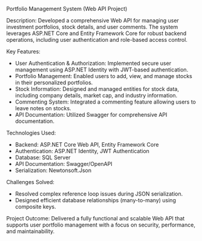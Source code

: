 
Portfolio Management System (Web API Project)

Description:
Developed a comprehensive Web API for managing user investment portfolios, stock details, and user comments.
The system leverages ASP.NET Core and Entity Framework Core for robust backend operations, including user authentication and role-based access control.

Key Features:

- User Authentication & Authorization: Implemented secure user management using ASP.NET Identity with JWT-based authentication.
- Portfolio Management: Enabled users to add, view, and manage stocks in their personalized portfolios.
- Stock Information: Designed and managed entities for stock data, including company details, market cap, and industry information.
- Commenting System: Integrated a commenting feature allowing users to leave notes on stocks.
- API Documentation: Utilized Swagger for comprehensive API documentation.

Technologies Used:

- Backend: ASP.NET Core Web API, Entity Framework Core
- Authentication: ASP.NET Identity, JWT Authentication
- Database: SQL Server
- API Documentation: Swagger/OpenAPI
- Serialization: Newtonsoft.Json

Challenges Solved:

- Resolved complex reference loop issues during JSON serialization.
- Designed efficient database relationships (many-to-many) using composite keys.

Project Outcome:
Delivered a fully functional and scalable Web API that supports user portfolio management with a focus on security, performance, and maintainability.

